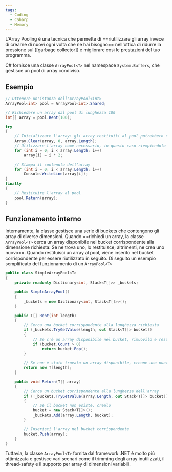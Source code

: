 ```yaml
---
tags:
  - Coding
  - CSharp
  - Memory
---
```



L'Array Pooling è una tecnica che permette di ==riutilizzare gli array invece di crearne di nuovi ogni volta che ne hai bisogno== nell'ottica di ridurre la pressione sul [[garbage collector]] e migliorare così le prestazioni del tuo programma.

C# fornisce una classe `ArrayPool<T>` nel namespace `System.Buffers`, che gestisce un pool di array condiviso.

## Esempio

```csharp
// Ottenere un'istanza dell'ArrayPool<int>
ArrayPool<int> pool = ArrayPool<int>.Shared;

// Richiedere un array dal pool di lunghezza 100
int[] array = pool.Rent(100);

try
{
	// Inizializzare l'array: gli array restituiti al pool potrebbero contenere dati precedenti, quindi è necessario inizializzare l'array prima di utilizzarlo.
    Array.Clear(array, 0, array.Length);
	// Utilizzare l'array come necessario, in questo caso riempiendolo con valori e stampandoli
	for (int i = 0; i < array.Length; i++)
		array[i] = i * 2;

	// Stampa il contenuto dell'array
	for (int i = 0; i < array.Length; i++)
		Console.WriteLine(array[i]);
}
finally
{
	// Restituire l'array al pool
	pool.Return(array);
}
```

## Funzionamento interno

Internamente, la classe gestisce una serie di buckets che contengono gli array di diverse dimensioni.
Quando ==richiedi un array, la classe `ArrayPool<T>` cerca un array disponibile nel bucket corrispondente alla dimensione richiesta: Se ne trova uno, lo restituisce; altrimenti, ne crea uno nuovo==.
Quando restituisci un array al pool, viene inserito nel bucket corrispondente per essere riutilizzato in seguito.
Di seguito un esempio semplificato del funzionamento di un `ArrayPool<T>`

```csharp
public class SimpleArrayPool<T>
{
    private readonly Dictionary<int, Stack<T[]>> _buckets;

    public SimpleArrayPool()
    {
        _buckets = new Dictionary<int, Stack<T[]>>();
    }

    public T[] Rent(int length)
    {
        // Cerca una bucket corrispondente alla lunghezza richiesta
        if (_buckets.TryGetValue(length, out Stack<T[]> bucket))
        {
            // Se c'è un array disponibile nel bucket, rimuovilo e restituiscilo
            if (bucket.Count > 0)
                return bucket.Pop();
        }

        // Se non è stato trovato un array disponibile, creane uno nuovo
        return new T[length];
    }

    public void Return(T[] array)
    {
        // Cerca un bucket corrispondente alla lunghezza dell'array
        if (!_buckets.TryGetValue(array.Length, out Stack<T[]> bucket))
        {
            // Se il bucket non esiste, crealo
            bucket = new Stack<T[]>();
            _buckets.Add(array.Length, bucket);
        }

        // Inserisci l'array nel bucket corrispondente
        bucket.Push(array);
    }
}
```

Tuttavia, la classe `ArrayPool<T>` fornita dal framework .NET è molto più ottimizzata e gestisce vari scenari come il trimming degli array inutilizzati, il thread-safety e il supporto per array di dimensioni variabili.